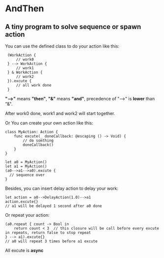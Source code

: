 # AndThen

## A tiny program to solve sequence or spawn action

You can use the defined class to do your action like this:

```
 (WorkAction {
     // work0
 } --> WorkAction {
     // work1
 } & WorkAction {
     // work2
 }).excute {
     // all work done
 } 
```
**\"-->\"** means **"then"**, **"&"** means **"and"**, precedence of "-->" is **lower** than "&". 

After work0 done, work1 and work2 will start together.


Or You can create your own action like this:

```
class MyAction: Action {
    func excute(_ doneCallback: @escaping () -> Void) {
        // do somthing
        doneCallback()
    }
}

let a0 = MyAction()
let a1 = MyAction()
(a0-->a1-->a0).excute {
  // sequence over
}
```

Besides, you can insert delay action to delay your work:

```
let action = a0-->DelayAction(1.0)-->a1
action.excute{}
// a1 will be delayed 1 second after a0 done
```

Or repeat your action:

```
(a0.repeat { count -> Bool in
    return count < 3  // this closure will be call before every excute in repeats, return false to stop repeat
} --> a1).excute{}
// a0 will repeat 3 times before a1 excute
```

All excute is **async**
